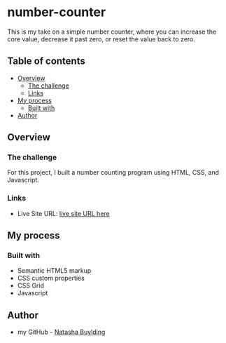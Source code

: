 # number-counter

This is my take on a simple number counter, where you can increase the core value, decrease it past zero, or reset the value back to zero.

## Table of contents

- [Overview](#overview)
  - [The challenge](#the-challenge)
  - [Links](#links)
- [My process](#my-process)
  - [Built with](#built-with)
- [Author](#author)

## Overview

### The challenge

For this project, I built a number counting program using HTML, CSS, and Javascript. 

### Links

- Live Site URL: [live site URL here]()

## My process

### Built with

- Semantic HTML5 markup
- CSS custom properties
- CSS Grid
- Javascript

## Author

- my GitHub - [Natasha Buylding](https://github.com/nbuylding)

